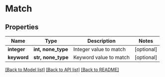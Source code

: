 # Match

## Properties
Name | Type | Description | Notes
------------ | ------------- | ------------- | -------------
**integer** | **int, none_type** | Integer value to match | [optional] 
**keyword** | **str, none_type** | Keyword value to match | [optional] 

[[Back to Model list]](../README.md#documentation-for-models) [[Back to API list]](../README.md#documentation-for-api-endpoints) [[Back to README]](../README.md)


